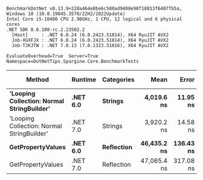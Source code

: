 ```

BenchmarkDotNet v0.13.9+228a464e8be6c580ad9408e98f18813f6407fb5a, Windows 10 (10.0.19045.3570/22H2/2022Update)
Intel Core i5-10400 CPU 2.90GHz, 1 CPU, 12 logical and 6 physical cores
.NET SDK 8.0.100-rc.2.23502.2
  [Host]     : .NET 6.0.24 (6.0.2423.51814), X64 RyuJIT AVX2
  Job-XGXFJX : .NET 6.0.24 (6.0.2423.51814), X64 RyuJIT AVX2
  Job-TJKJTW : .NET 7.0.13 (7.0.1323.51816), X64 RyuJIT AVX2

EvaluateOverhead=True  Server=True  Namespace=DotNetTips.Spargine.Core.BenchmarkTests  

```
| Method                                     | Runtime  | Categories | Mean        | Error     | StdDev    | StdErr   | Min         | Q1          | Median      | Q3          | Max         | Op/s      | CI99.9% Margin | Iterations | Kurtosis | MValue | Skewness | Rank | LogicalGroup | Baseline | Code Size | Allocated |
|------------------------------------------- |--------- |----------- |------------:|----------:|----------:|---------:|------------:|------------:|------------:|------------:|------------:|----------:|---------------:|-----------:|---------:|-------:|---------:|-----:|------------- |--------- |----------:|----------:|
| **&#39;Looping Collection: Normal StringBuilder&#39;** | **.NET 6.0** | **Strings**    |  **4,019.6 ns** |  **11.95 ns** |  **11.18 ns** |  **2.89 ns** |  **4,001.7 ns** |  **4,012.0 ns** |  **4,019.7 ns** |  **4,025.5 ns** |  **4,038.6 ns** | **248,782.2** |       **11.95 ns** |      **15.00** |    **1.814** |  **2.000** |   **0.1546** |    **2** | *****            | **No**       |   **3,254 B** |   **8.16 KB** |
| &#39;Looping Collection: Normal StringBuilder&#39; | .NET 7.0 | Strings    |  3,920.2 ns |  14.58 ns |  13.64 ns |  3.52 ns |  3,895.1 ns |  3,909.6 ns |  3,915.6 ns |  3,932.0 ns |  3,940.6 ns | 255,089.2 |       14.58 ns |      15.00 |    1.596 |  2.000 |  -0.0703 |    1 | *            | No       |   3,028 B |   7.95 KB |
| **GetPropertyValues**                          | **.NET 6.0** | **Reflection** | **46,435.2 ns** | **136.43 ns** | **120.94 ns** | **32.32 ns** | **46,184.3 ns** | **46,366.9 ns** | **46,450.0 ns** | **46,501.7 ns** | **46,637.8 ns** |  **21,535.4** |      **136.43 ns** |      **14.00** |    **2.371** |  **2.000** |  **-0.2907** |    **3** | *****            | **No**       |   **2,894 B** |   **4.57 KB** |
| GetPropertyValues                          | .NET 7.0 | Reflection | 47,065.4 ns | 317.08 ns | 296.59 ns | 76.58 ns | 46,520.7 ns | 46,919.6 ns | 47,142.9 ns | 47,302.9 ns | 47,439.2 ns |  21,247.0 |      317.08 ns |      15.00 |    1.926 |  2.000 |  -0.6401 |    4 | *            | No       |   2,876 B |   4.57 KB |
